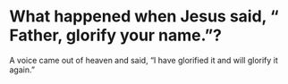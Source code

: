 # What happened when Jesus said, “ Father, glorify your name.”?

A voice came out of heaven and said, “I have glorified it and will glorify it again.”
